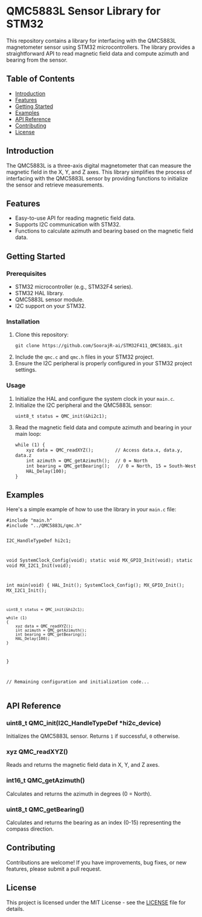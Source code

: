 <h1>QMC5883L Sensor Library for STM32</h1>

<p>This repository contains a library for interfacing with the QMC5883L magnetometer sensor using STM32 microcontrollers. The library provides a straightforward API to read magnetic field data and compute azimuth and bearing from the sensor.</p>

<h2>Table of Contents</h2>
<ul>
    <li><a href="#introduction">Introduction</a></li>
    <li><a href="#features">Features</a></li>
    <li><a href="#getting-started">Getting Started</a></li>
    <li><a href="#examples">Examples</a></li>
    <li><a href="#api-reference">API Reference</a></li>
    <li><a href="#contributing">Contributing</a></li>
    <li><a href="#license">License</a></li>
</ul>

<h2 id="introduction">Introduction</h2>
<p>The QMC5883L is a three-axis digital magnetometer that can measure the magnetic field in the X, Y, and Z axes. This library simplifies the process of interfacing with the QMC5883L sensor by providing functions to initialize the sensor and retrieve measurements.</p>

<h2 id="features">Features</h2>
<ul>
    <li>Easy-to-use API for reading magnetic field data.</li>
    <li>Supports I2C communication with STM32.</li>
    <li>Functions to calculate azimuth and bearing based on the magnetic field data.</li>
</ul>

<h2 id="getting-started">Getting Started</h2>

<h3 id="prerequisites">Prerequisites</h3>
<ul>
    <li>STM32 microcontroller (e.g., STM32F4 series).</li>
    <li>STM32 HAL library.</li>
    <li>QMC5883L sensor module.</li>
    <li>I2C support on your STM32.</li>
</ul>

<h3 id="installation">Installation</h3>
<ol>
    <li>Clone this repository:
        <pre><code>git clone https://github.com/SoorajR-ai/STM32F411_QMC5883L.git</code></pre>
    </li>
    <li>Include the <code>qmc.c</code> and <code>qmc.h</code> files in your STM32 project.</li>
    <li>Ensure the I2C peripheral is properly configured in your STM32 project settings.</li>
</ol>

<h3 id="usage">Usage</h3>
<ol>
    <li>Initialize the HAL and configure the system clock in your <code>main.c</code>.</li>
    <li>Initialize the I2C peripheral and the QMC5883L sensor:
        <pre><code>uint8_t status = QMC_init(&hi2c1);</code></pre>
    </li>
    <li>Read the magnetic field data and compute azimuth and bearing in your main loop:
        <pre><code>while (1) {
    xyz data = QMC_readXYZ();        // Access data.x, data.y, data.z
    int azimuth = QMC_getAzimuth();  // 0 = North
    int bearing = QMC_getBearing();   // 0 = North, 15 = South-West
    HAL_Delay(100);
}</code></pre>
    </li>
</ol>

<h2 id="examples">Examples</h2>
<p>Here's a simple example of how to use the library in your <code>main.c</code> file:</p>
<pre><code>#include "main.h"
#include "../QMC5883L/qmc.h"

I2C_HandleTypeDef hi2c1;

void SystemClock_Config(void);
static void MX_GPIO_Init(void);
static void MX_I2C1_Init(void);

int main(void)
{
    HAL_Init();
    SystemClock_Config();
    MX_GPIO_Init();
    MX_I2C1_Init();

    uint8_t status = QMC_init(&hi2c1);

    while (1)
    {
        xyz data = QMC_readXYZ();
        int azimuth = QMC_getAzimuth();
        int bearing = QMC_getBearing();
        HAL_Delay(100);
    }
}

// Remaining configuration and initialization code...
</code></pre>

<h2 id="api-reference">API Reference</h2>

<h3>uint8_t QMC_init(I2C_HandleTypeDef *hi2c_device)</h3>
<p>Initializes the QMC5883L sensor. Returns <code>1</code> if successful, <code>0</code> otherwise.</p>

<h3>xyz QMC_readXYZ()</h3>
<p>Reads and returns the magnetic field data in X, Y, and Z axes.</p>

<h3>int16_t QMC_getAzimuth()</h3>
<p>Calculates and returns the azimuth in degrees (0 = North).</p>

<h3>uint8_t QMC_getBearing()</h3>
<p>Calculates and returns the bearing as an index (0-15) representing the compass direction.</p>

<h2 id="contributing">Contributing</h2>
<p>Contributions are welcome! If you have improvements, bug fixes, or new features, please submit a pull request.</p>

<h2 id="license">License</h2>
<p>This project is licensed under the MIT License - see the <a href="LICENSE">LICENSE</a> file for details.</p>
